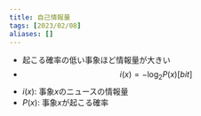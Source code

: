 ```yaml
---
title: 自己情報量
tags: [2023/02/08]
aliases: []
---
```


- 起こる確率の低い事象ほど情報量が大きい
- $$i(x)=-\log_2 P(x)[bit]$$
- $i(x)$: 事象$x$のニュースの情報量
- $P(x)$: 事象$x$が起こる確率